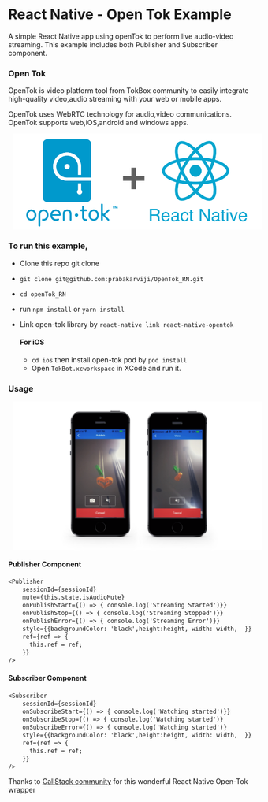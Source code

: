 # React Native - Open Tok Example

A simple React Native app using openTok to perform live audio-video streaming. This example includes both Publisher and Subscriber component.

### Open Tok

OpenTok is video platform tool from TokBox community to easily integrate high-quality video,audio streaming with your web or mobile apps.

OpenTok uses WebRTC technology for audio,video communications. OpenTok supports web,iOS,android and windows apps.

<div style="display:flex;" >
	<img style="margin-left:10px;" src="opentok-rn.png" width="100%" >
</div>


### To run this example,
 - Clone this repo git clone
 - `git clone git@github.com:prabakarviji/OpenTok_RN.git`
 - `cd openTok_RN`
 - run `npm install` or `yarn install`
 - Link open-tok library by `react-native link react-native-opentok`

	#### For iOS
    -   `cd ios` then install open-tok pod by `pod install`
    -   Open `TokBot.xcworkspace` in  XCode and run it.
    
### Usage

<div style="display:flex;" >
	<img style="margin-left:10px;" src="Image.png" width="100%" >
</div>


#### Publisher Component

       
```
<Publisher
    sessionId={sessionId}
    mute={this.state.isAudioMute}
    onPublishStart={() => { console.log('Streaming Started')}}
    onPublishStop={() => { console.log('Streaming Stopped')}}
    onPublishError={() => { console.log('Streaming Error')}}
    style={{backgroundColor: 'black',height:height, width: width,  }}
    ref={ref => {
      this.ref = ref;
    }}
/>
```
#### Subscriber Component

```
<Subscriber
    sessionId={sessionId}
    onSubscribeStart={() => { console.log('Watching started')}}
    onSubscribeStop={() => { console.log('Watching started')}
    onSubscribeError={() => { console.log('Watching started')}
    style={{backgroundColor: 'black',height:height, width: width,  }}
    ref={ref => {
      this.ref = ref;
    }}
/>
```
Thanks to [CallStack community](https://github.com/callstack/react-native-opentok) for this wonderful React Native Open-Tok wrapper
